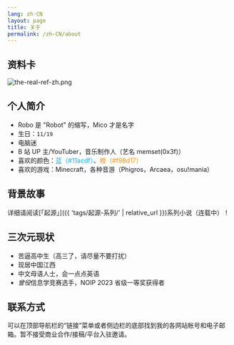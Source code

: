 ```yaml
---
lang: zh-CN
layout: page
title: 关于
permalink: /zh-CN/about
---
```


## 资料卡

![the-real-ref-zh.png](https://static.robomico.cn/brand/the-real-ref-zh.png)

## 个人简介

- Robo 是 "Robot" 的缩写，Mico 才是名字
- 生日：`11/19`
- 电脑迷
- B 站 UP 主/YouTuber，音乐制作人（艺名 memset(0x3f)）
- 喜欢的颜色：<font color="#11acdf">蓝（#11acdf）</font>、<font color="#f98d17">橙（#f98d17）</font>
- 喜欢的游戏：Minecraft，各种音游（Phigros，Arcaea，osu!mania）

## 背景故事

详细请阅读[「起源」]({{ 'tags/起源-系列/' | relative_url }})系列小说（连载中）！

## 三次元现状

- 苦逼高中生（高三了，请尽量不要打扰）
- 现居中国江西
- 中文母语人士，会一点点英语
- *曾役*信息学竞赛选手，NOIP 2023 省级一等奖获得者

## 联系方式

可以在顶部导航栏的“链接”菜单或者侧边栏的底部找到我的各网站帐号和电子邮箱。暂不接受商业合作/接稿/平台入驻邀请。
